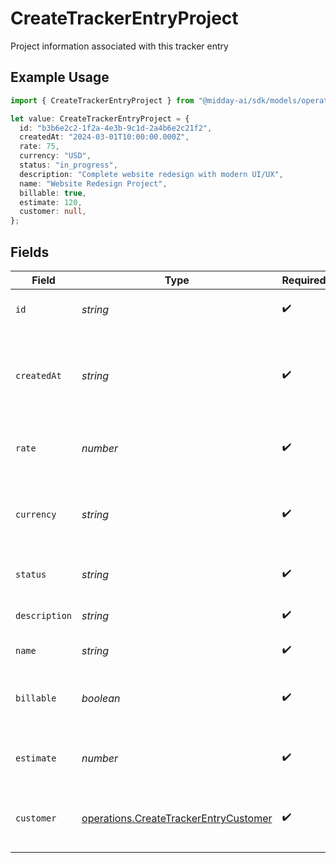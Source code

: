 # CreateTrackerEntryProject

Project information associated with this tracker entry

## Example Usage

```typescript
import { CreateTrackerEntryProject } from "@midday-ai/sdk/models/operations";

let value: CreateTrackerEntryProject = {
  id: "b3b6e2c2-1f2a-4e3b-9c1d-2a4b6e2c21f2",
  createdAt: "2024-03-01T10:00:00.000Z",
  rate: 75,
  currency: "USD",
  status: "in_progress",
  description: "Complete website redesign with modern UI/UX",
  name: "Website Redesign Project",
  billable: true,
  estimate: 120,
  customer: null,
};
```

## Fields

| Field                                                                                          | Type                                                                                           | Required                                                                                       | Description                                                                                    | Example                                                                                        |
| ---------------------------------------------------------------------------------------------- | ---------------------------------------------------------------------------------------------- | ---------------------------------------------------------------------------------------------- | ---------------------------------------------------------------------------------------------- | ---------------------------------------------------------------------------------------------- |
| `id`                                                                                           | *string*                                                                                       | :heavy_check_mark:                                                                             | Unique identifier of the project                                                               | b3b6e2c2-1f2a-4e3b-9c1d-2a4b6e2c21f2                                                           |
| `createdAt`                                                                                    | *string*                                                                                       | :heavy_check_mark:                                                                             | Date and time when the project was created in ISO 8601 format                                  | 2024-03-01T10:00:00.000Z                                                                       |
| `rate`                                                                                         | *number*                                                                                       | :heavy_check_mark:                                                                             | Default hourly rate for the project                                                            | 75                                                                                             |
| `currency`                                                                                     | *string*                                                                                       | :heavy_check_mark:                                                                             | Currency code for the project rate in ISO 4217 format                                          | USD                                                                                            |
| `status`                                                                                       | *string*                                                                                       | :heavy_check_mark:                                                                             | Current status of the project                                                                  | in_progress                                                                                    |
| `description`                                                                                  | *string*                                                                                       | :heavy_check_mark:                                                                             | Description of the project                                                                     | Complete website redesign with modern UI/UX                                                    |
| `name`                                                                                         | *string*                                                                                       | :heavy_check_mark:                                                                             | Name of the project                                                                            | Website Redesign Project                                                                       |
| `billable`                                                                                     | *boolean*                                                                                      | :heavy_check_mark:                                                                             | Whether the project is billable to the customer                                                | true                                                                                           |
| `estimate`                                                                                     | *number*                                                                                       | :heavy_check_mark:                                                                             | Estimated total hours for the project                                                          | 120                                                                                            |
| `customer`                                                                                     | [operations.CreateTrackerEntryCustomer](../../models/operations/createtrackerentrycustomer.md) | :heavy_check_mark:                                                                             | Customer information associated with the project                                               |                                                                                                |